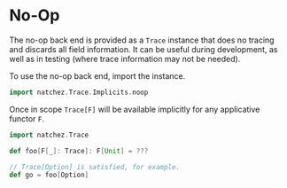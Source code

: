 # No-Op

The no-op back end is provided as a `Trace` instance that does no tracing and discards all field information. It can be useful during development, as well as in testing (where trace information may not be needed).

To use the no-op back end, import the instance.

```scala mdoc
import natchez.Trace.Implicits.noop
```

Once in scope `Trace[F]` will be available implicitly for any applicative functor `F`.

```scala mdoc
import natchez.Trace

def foo[F[_]: Trace]: F[Unit] = ???

// Trace[Option] is satisfied, for example.
def go = foo[Option]

```

